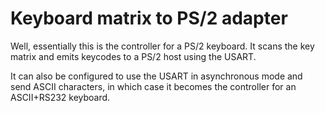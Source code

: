 Keyboard matrix to PS/2 adapter
===============================

Well, essentially this is the controller for a PS/2 keyboard. It scans the key
matrix and emits keycodes to a PS/2 host using the USART.

It can also be configured to use the USART in asynchronous mode and send ASCII
characters, in which case it becomes the controller for an ASCII+RS232 keyboard.
